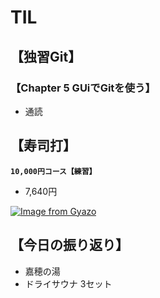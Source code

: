 # TIL  

## 【独習Git】  

### 【Chapter 5 GUiでGitを使う】  
- 通読    

## 【寿司打】  
**`10,000円コース【練習】`**
- 7,640円  

[![Image from Gyazo](https://i.gyazo.com/a1968838ab87681835752fa917fe8f29.png)](https://gyazo.com/a1968838ab87681835752fa917fe8f29)

## 【今日の振り返り】  
- 嘉穂の湯
- ドライサウナ 3セット  
